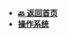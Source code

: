 <!-- 侧边栏 _sidebar.md -->

+ [**:back: 返回首页**](/basic/README.md)
+ [**操作系统**](/basic/cs-basic/os/README.md)
